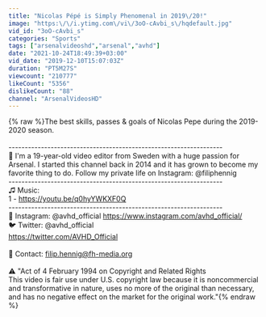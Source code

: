```yaml
---
title: "Nicolas Pépé is Simply Phenomenal in 2019\/20!"
image: "https:\/\/i.ytimg.com\/vi\/3oO-cAvbi_s\/hqdefault.jpg"
vid_id: "3oO-cAvbi_s"
categories: "Sports"
tags: ["arsenalvideoshd","arsenal","avhd"]
date: "2021-10-24T18:49:39+03:00"
vid_date: "2019-12-10T15:07:03Z"
duration: "PT5M27S"
viewcount: "210777"
likeCount: "5356"
dislikeCount: "88"
channel: "ArsenalVideosHD"
---
```

{% raw %}The best skills, passes &amp; goals of Nicolas Pepe during the 2019-2020 season.<br /><br />----------------------------------------­--------------------------<br />👤 I'm a 19-year-old video editor from Sweden with a huge passion for Arsenal. I started this channel back in 2014 and it has grown to become my favorite thing to do. Follow my private life on Instagram: @filiphennig<br />----------------------------------------­--------------------------<br />♫ Music: <br />1 - <a rel="nofollow" target="blank" href="https://youtu.be/q0hyYWKXF0Q">https://youtu.be/q0hyYWKXF0Q</a><br />----------------------------------------­--------------------------<br />📸 Instagram: @avhd_official <a rel="nofollow" target="blank" href="https://www.instagram.com/avhd_official/">https://www.instagram.com/avhd_official/</a><br />🐦 Twitter: @avhd_official<br /><a rel="nofollow" target="blank" href="https://twitter.com/AVHD_Official">https://twitter.com/AVHD_Official</a><br /><br />📩 Contact: filip.hennig@fh-media.org<br /><br />⚠️ &quot;Act of 4 February 1994 on Copyright and Related Rights<br />This video is fair use under U.S. copyright law because it is noncommercial and transformative in nature, uses no more of the original than necessary, and has no negative effect on the market for the original work.&quot;{% endraw %}
